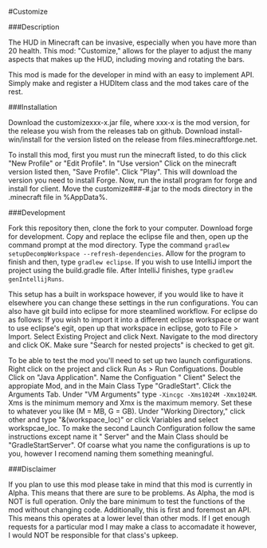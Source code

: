 #Customize

###Description

  The HUD in Minecraft can be invasive, especially when you have more than 20 health. This mod: "Customize," allows for the player
to adjust the many aspects that makes up the HUD, including moving and rotating the bars.

  This mod is made for the developer in mind with an easy to implement API. Simply make and register a HUDItem class and the
mod takes care of the rest. 

###Installation

  Download the customizexxx-x.jar file, where xxx-x is the mod version, for the release you wish from the releases tab on github. Download install-win/install for the version listed on the release from files.minecraftforge.net.
  
  To install this mod, first you must run the minecraft listed, to do this click "New Profile" or "Edit Profile". In "Use version" Click on the minecraft version listed then, "Save Profile". Click "Play". This will download the version you need to install Forge. Now, run the install program for forge and install for client. Move the customize###-#.jar to the mods directory in the .minecraft file in %AppData%. 

###Development

  Fork this repository then, clone the fork to your computer. Download forge for development. Copy and replace the eclipse file and then, open up the command prompt at the mod directory. Type the command `gradlew setupDecompWorkspace --refresh-dependencies`. Allow for the program to finish and then, type `gradlew eclipse`. If you wish to use IntelliJ import the project using the build.gradle file. After IntelliJ finishes, type `gradlew genIntellijRuns`.
  
  This setup has a built in workspace however, if you would like to have it elsewhere you can change these settings in the run configurations. You can also have git build into eclipse for more steamlined workflow. For eclipse do as follows: If you wish to import it into a different eclipse workspace or want to use eclipse's egit, open up that workspace in eclipse, goto to File > Import. Select Existing Project and click Next. Navigate to the mod directory and click OK. Make sure "Search for nested projects" is checked to get git.
  
  To be able to test the mod you'll need to set up two launch configurations. Right click on the project and click Run As > Run Configuations. Double Click on "Java Application". Name the Configuation "<ModName> Client" Select the appropiate Mod, and in the Main Class Type "GradleStart". Click the Arguments Tab. Under "VM Arguments" type `-Xincgc -Xms1024M -Xmx1024M`. Xms is the minimum memory and Xmx is the maximum memory. Set these to whatever you like (M = MB, G = GB). Under "Working Directory," click other and type "&(workspace_loc)" or click Variables and select workspcae_loc. To make the second Launch Configuration follow the same instructions except name it "<ModName> Server" and the Main Class should be "GradleStartServer". Of coarse what you name the configurations is up to you, however I recomend naming them something meaningful.

###Disclaimer

  If you plan to use this mod please take in mind that this mod is currently in Alpha. This means that there are sure to be problems. As Alpha, the mod is NOT is full operation. Only the bare minimum to test the functions of the mod without changing code. Additionally, this is first and foremost an API. This means this operates at a lower level than other mods. If I get enough requests for a particular mod I may make a class to accomadate it however, I would NOT be responsible for that class's upkeep.
